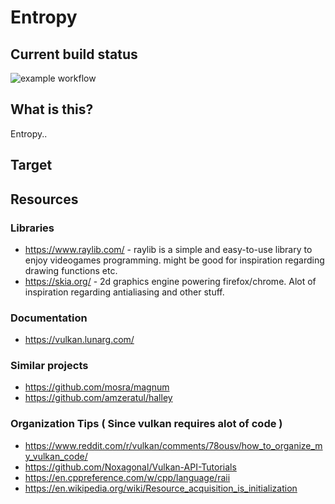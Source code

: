 # Entropy

## Current build status

![example workflow](https://github.com/joakimwennergren/Entropy-Engine/actions/workflows/cmake-multi-platform.yml/badge.svg)

## What is this?

Entropy..

## Target

## Resources

### Libraries
* https://www.raylib.com/ - raylib is a simple and easy-to-use library to enjoy videogames programming. 
might be good for inspiration regarding drawing functions etc.
* https://skia.org/ - 2d graphics engine powering firefox/chrome. Alot of inspiration regarding antialiasing and other stuff.

### Documentation
* https://vulkan.lunarg.com/

### Similar projects
* https://github.com/mosra/magnum
* https://github.com/amzeratul/halley

### Organization Tips ( Since vulkan requires alot of code )
* https://www.reddit.com/r/vulkan/comments/78ousv/how_to_organize_my_vulkan_code/
* https://github.com/Noxagonal/Vulkan-API-Tutorials
* https://en.cppreference.com/w/cpp/language/raii
* https://en.wikipedia.org/wiki/Resource_acquisition_is_initialization